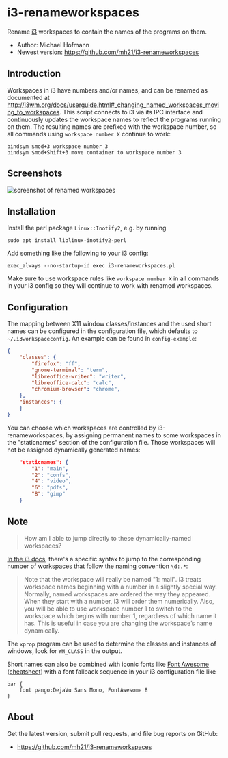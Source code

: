 # i3-renameworkspaces

Rename [i3](https://i3wm.org) workspaces to contain the names of the programs on them.

- Author: Michael Hofmann
- Newest version: <https://github.com/mh21/i3-renameworkspaces>

## Introduction

Workspaces in i3 have numbers and/or names, and can be renamed as documented at <http://i3wm.org/docs/userguide.html#_changing_named_workspaces_moving_to_workspaces>.
This script connects to i3 via its IPC interface and continuously updates the workspace names to reflect the programs running on them.
The resulting names are prefixed with the workspace number, so all commands using `workspace number X` continue to work:

```
bindsym $mod+3 workspace number 3
bindsym $mod+Shift+3 move container to workspace number 3
```

## Screenshots

![screenshot of renamed workspaces](https://mh21.github.io/i3-renameworkspaces.png)

## Installation

Install the perl package `Linux::Inotify2`, e.g. by running

    sudo apt install liblinux-inotify2-perl

Add something like the following to your i3 config:

    exec_always --no-startup-id exec i3-renameworkspaces.pl

Make sure to use workspace rules like `workspace number X` in all commands in your i3 config so they will continue to work with renamed workspaces.

## Configuration

The mapping between X11 window classes/instances and the used short names can be configured in the configuration file, which defaults to `~/.i3workspaceconfig`.
An example can be found in `config-example`:

```json
{
    "classes": {
        "firefox": "ff",
        "gnome-terminal": "term",
        "libreoffice-writer": "writer",
        "libreoffice-calc": "calc",
        "chromium-browser": "chrome",
    },
    "instances": {
    }
}
```

You can choose which workspaces are controlled by i3-renameworkspaces, by assigning permanent names to some workspaces in the "staticnames" section of the configuration file. Those workspaces will not be assigned dynamically generated names:


```json
    "staticnames": {
        "1": "main",
        "2": "confs",
        "4": "video",
        "6": "pdfs",
        "8": "gimp"
    }
```


## Note

> How am I able to jump directly to these dynamically-named workspaces?

[In the i3
docs](https://i3wm.org/docs/userguide.html#_changing_named_workspaces_moving_to_workspaces),
there's a specific syntax to jump to the corresponding number of workspaces that
follow the naming convention `\d:.*`:

> Note that the workspace will really be named "1: mail". i3 treats workspace
> names beginning with a number in a slightly special way. Normally, named
> workspaces are ordered the way they appeared. When they start with a number,
> i3 will order them numerically. Also, you will be able to use workspace number
> 1 to switch to the workspace which begins with number 1, regardless of which
> name it has. This is useful in case you are changing the workspace’s name
> dynamically.

The `xprop` program can be used to determine the classes and instances of windows, look for `WM_CLASS` in the output.

Short names can also be combined with iconic fonts like [Font Awesome](https://fontawesome.com) ([cheatsheet](https://fontawesome.com/cheatsheet)) with a font fallback sequence in your i3 configuration file like

```
bar {
    font pango:DejaVu Sans Mono, FontAwesome 8
}
```

## About

Get the latest version, submit pull requests, and file bug reports on GitHub:

- <https://github.com/mh21/i3-renameworkspaces>
